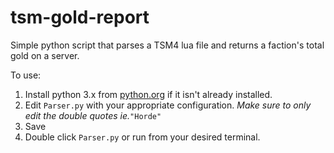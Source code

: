 # tsm-gold-report
Simple python script that parses a TSM4 lua file and returns a faction's total gold on a server.

To use:
1. Install python 3.x from [python.org](https://www.python.org/downloads/) if it isn't already installed.
2. Edit `Parser.py` with your appropriate configuration. _Make sure to only edit the double quotes ie._`"Horde"`
3. Save
4. Double click `Parser.py` or run from your desired terminal.
